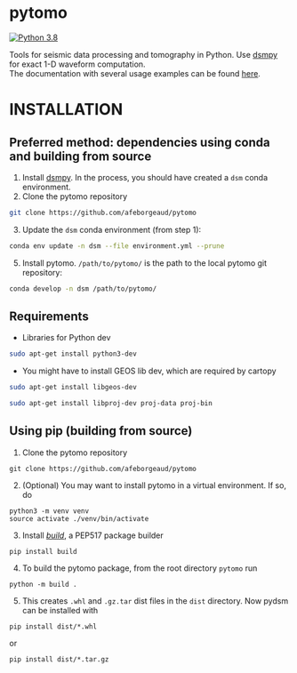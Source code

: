 # pytomo
[![Python 3.8](https://img.shields.io/badge/python-3.8-blue.svg)](https://www.python.org/downloads/release/python-380/)

Tools for seismic data processing and tomography in Python. Use [dsmpy](https://github.com/afeborgeaud/dsmpy) for exact 1-D waveform computation.<br>
The documentation with several usage examples can be found [here](https://afeborgeaud.github.io/pytomo/).

# INSTALLATION

## Preferred method: dependencies using conda and building from source
1) Install [dsmpy](https://github.com/afeborgeaud/dsmpy). In the process, you should have created a ```dsm``` conda environment.
2) Clone the pytomo repository
```bash
git clone https://github.com/afeborgeaud/pytomo
```
3) Update the ```dsm``` conda environment (from step 1):
```bash
conda env update -n dsm --file environment.yml --prune
```
5) Install pytomo. ```/path/to/pytomo/``` is the path to the local pytomo git repository:
```bash
conda develop -n dsm /path/to/pytomo/
```

## Requirements
- Libraries for Python dev
```bash
sudo apt-get install python3-dev
```
- You might have to install GEOS lib dev, which are required by cartopy
```bash
sudo apt-get install libgeos-dev
```
```bash
sudo apt-get install libproj-dev proj-data proj-bin
```

## Using pip (building from source)
1) Clone the pytomo repository
```
git clone https://github.com/afeborgeaud/pytomo
```
2) (Optional) You may want to install pytomo in a virtual environment. If so, do
```
python3 -m venv venv
source activate ./venv/bin/activate
```
3) Install [*build*](https://pypi.org/project/build/), a PEP517 package builder
```
pip install build
```
4) To build the pytomo package, from the root directory ```pytomo``` run
```
python -m build .
```
5) This creates ```.whl``` and ```.gz.tar``` dist files in the ```dist``` directory. Now pydsm can be installed with
```
pip install dist/*.whl
```
or
```
pip install dist/*.tar.gz
```
